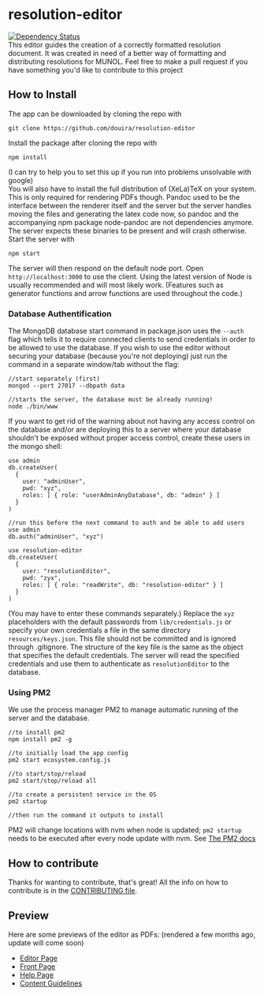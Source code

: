 # resolution-editor
[![Dependency Status](https://david-dm.org/douira/resolution-editor.svg)](https://david-dm.org/douira/resolution-editor)  
This editor guides the creation of a correctly formatted resolution document. It was created in need of a better way of formatting and distributing resolutions for MUNOL.
Feel free to make a pull request if you have something you'd like to contribute to this project

## How to Install
The app can be downloaded by cloning the repo with
```
git clone https://github.com/douira/resolution-editor
``` 
Install the package after cloning the repo with
```
npm install
```
(I can try to help you to set this up if you run into problems unsolvable with google)  
You will also have to install the full distribution of (XeLa)TeX on your system. This is only required for rendering PDFs though. Pandoc used to be the interface between the renderer itself and the server but the server handles moving the files and generating the latex code now, so pandoc and the accompanying npm package node-pandoc are not dependencies anymore. The server expects these binaries to be present and will crash otherwise. Start the server with
```
npm start
```
The server will then respond on the default node port. Open `http://localhost:3000` to use the client. Using the latest version of Node is usually recommended and will most likely work. (Features such as generator functions and arrow functions are used throughout the code.)

### Database Authentification
The MongoDB database start command in package.json uses the `--auth` flag which tells it to require connected clients to send credentials in order to be allowed to use the database. If you wish to use the editor without securing your database (because you're not deploying) just run the command in a separate window/tab without the flag:
```
//start separately (first)
mongod --port 27017 --dbpath data

//starts the server, the database must be already running!
node ./bin/www
```

If you want to get rid of the warning about not having any access control on the database and/or are deploying this to a server where your database shouldn't be exposed without proper access control, create these users in the mongo shell:
```
use admin
db.createUser(
  {
    user: "adminUser",
    pwd: "xyz",
    roles: [ { role: "userAdminAnyDatabase", db: "admin" } ]
  }
)

//run this before the next command to auth and be able to add users
use admin
db.auth("adminUser", "xyz")

use resolution-editor
db.createUser(
  {
    user: "resolutionEditor",
    pwd: "zyx",
    roles: [ { role: "readWrite", db: "resolution-editor" } ]
  }
)
```
(You may have to enter these commands separately.) Replace the `xyz` placeholders with the default passwords from `lib/credentials.js` or specify your own credentials a file in the same directory `resources/keys.json`. This file should not be committed and is ignored through .gitignore. The structure of the key file is the same as the object that specifies the default credentials. The server will read the specified credentials and use them to authenticate as `resolutionEditor` to the database.

### Using PM2
We use the process manager PM2 to manage automatic running of the server and the database.
```
//to install pm2
npm install pm2 -g

//to initially load the app config
pm2 start ecosystem.config.js

//to start/stop/reload
pm2 start/stop/reload all

//to create a persistent service in the OS
pm2 startup

//then run the command it outputs to install
```
PM2 will change locations with nvm when node is updated; `pm2 startup` needs to be executed after every node update with nvm. See [The PM2 docs](http://pm2.keymetrics.io/docs/usage/startup/)

## How to contribute
Thanks for wanting to contribute, that's great! All the info on how to contribute is in the [CONTRIBUTING file](https://github.com/douira/resolution-editor/edit/meta/CONTRIBUTING.md).

## Preview
Here are some previews of the editor as PDFs: (rendered a few months ago, update will come soon)
- [Editor Page](https://github.com/douira/resolution-editor/blob/master/preview/Editor%20Page.pdf)
- [Front Page](https://github.com/douira/resolution-editor/blob/master/preview/Front%20Page.pdf)
- [Help Page](https://github.com/douira/resolution-editor/blob/master/preview/Help%20Page.pdf)
- [Content Guidelines](https://github.com/douira/resolution-editor/blob/master/preview/Content%20Guidelines.pdf)
